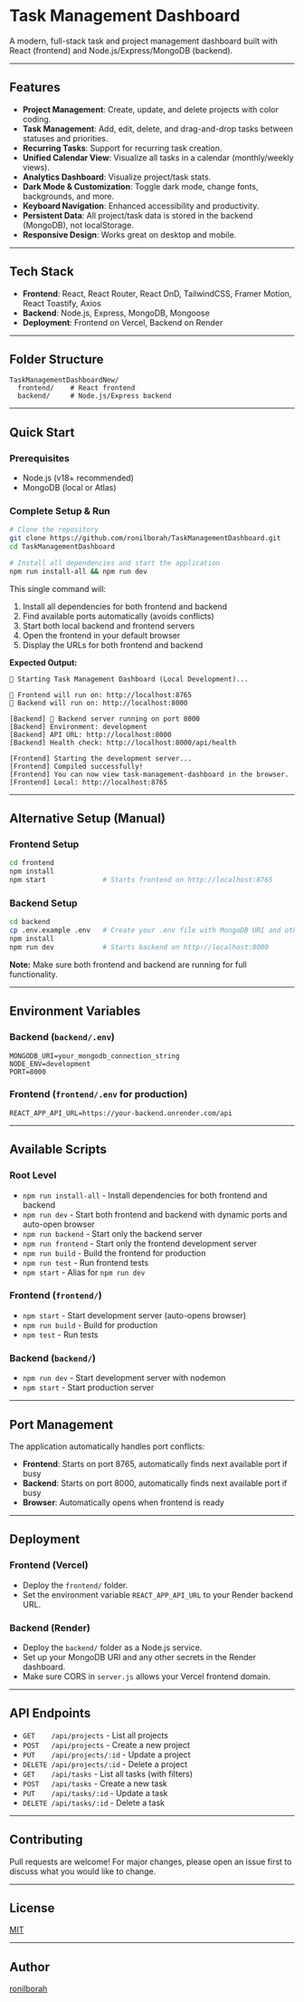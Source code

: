 # Task Management Dashboard

A modern, full-stack task and project management dashboard built with React (frontend) and Node.js/Express/MongoDB (backend).

---

## Features
- **Project Management**: Create, update, and delete projects with color coding.
- **Task Management**: Add, edit, delete, and drag-and-drop tasks between statuses and priorities.
- **Recurring Tasks**: Support for recurring task creation.
- **Unified Calendar View**: Visualize all tasks in a calendar (monthly/weekly views).
- **Analytics Dashboard**: Visualize project/task stats.
- **Dark Mode & Customization**: Toggle dark mode, change fonts, backgrounds, and more.
- **Keyboard Navigation**: Enhanced accessibility and productivity.
- **Persistent Data**: All project/task data is stored in the backend (MongoDB), not localStorage.
- **Responsive Design**: Works great on desktop and mobile.

---

## Tech Stack
- **Frontend**: React, React Router, React DnD, TailwindCSS, Framer Motion, React Toastify, Axios
- **Backend**: Node.js, Express, MongoDB, Mongoose
- **Deployment**: Frontend on Vercel, Backend on Render

---

## Folder Structure
```
TaskManagementDashboardNew/
  frontend/    # React frontend
  backend/     # Node.js/Express backend
```

---

## Quick Start

### Prerequisites
- Node.js (v18+ recommended)
- MongoDB (local or Atlas)

### Complete Setup & Run
```bash
# Clone the repository
git clone https://github.com/ronilborah/TaskManagementDashboard.git
cd TaskManagementDashboard

# Install all dependencies and start the application
npm run install-all && npm run dev
```

This single command will:
1. Install all dependencies for both frontend and backend
2. Find available ports automatically (avoids conflicts)
3. Start both local backend and frontend servers
4. Open the frontend in your default browser
5. Display the URLs for both frontend and backend

**Expected Output:**
```
🚀 Starting Task Management Dashboard (Local Development)...

📱 Frontend will run on: http://localhost:8765
🔧 Backend will run on: http://localhost:8000

[Backend] 🚀 Backend server running on port 8000
[Backend] Environment: development
[Backend] API URL: http://localhost:8000
[Backend] Health check: http://localhost:8000/api/health

[Frontend] Starting the development server...
[Frontend] Compiled successfully!
[Frontend] You can now view task-management-dashboard in the browser.
[Frontend] Local: http://localhost:8765
```

---

## Alternative Setup (Manual)

### Frontend Setup
```sh
cd frontend
npm install
npm start              # Starts frontend on http://localhost:8765
```

### Backend Setup
```sh
cd backend
cp .env.example .env   # Create your .env file with MongoDB URI and other secrets
npm install
npm run dev            # Starts backend on http://localhost:8000
```

**Note:** Make sure both frontend and backend are running for full functionality.

---

## Environment Variables

### Backend (`backend/.env`)
```
MONGODB_URI=your_mongodb_connection_string
NODE_ENV=development
PORT=8000
```

### Frontend (`frontend/.env` for production)
```
REACT_APP_API_URL=https://your-backend.onrender.com/api
```

---

## Available Scripts

### Root Level
- `npm run install-all` - Install dependencies for both frontend and backend
- `npm run dev` - Start both frontend and backend with dynamic ports and auto-open browser
- `npm run backend` - Start only the backend server
- `npm run frontend` - Start only the frontend development server
- `npm run build` - Build the frontend for production
- `npm run test` - Run frontend tests
- `npm start` - Alias for `npm run dev`

### Frontend (`frontend/`)
- `npm start` - Start development server (auto-opens browser)
- `npm run build` - Build for production
- `npm test` - Run tests

### Backend (`backend/`)
- `npm run dev` - Start development server with nodemon
- `npm start` - Start production server

---

## Port Management

The application automatically handles port conflicts:
- **Frontend**: Starts on port 8765, automatically finds next available port if busy
- **Backend**: Starts on port 8000, automatically finds next available port if busy
- **Browser**: Automatically opens when frontend is ready

---

## Deployment

### Frontend (Vercel)
- Deploy the `frontend/` folder.
- Set the environment variable `REACT_APP_API_URL` to your Render backend URL.

### Backend (Render)
- Deploy the `backend/` folder as a Node.js service.
- Set up your MongoDB URI and any other secrets in the Render dashboard.
- Make sure CORS in `server.js` allows your Vercel frontend domain.

---

## API Endpoints
- `GET    /api/projects`   - List all projects
- `POST   /api/projects`   - Create a new project
- `PUT    /api/projects/:id` - Update a project
- `DELETE /api/projects/:id` - Delete a project
- `GET    /api/tasks`      - List all tasks (with filters)
- `POST   /api/tasks`      - Create a new task
- `PUT    /api/tasks/:id`  - Update a task
- `DELETE /api/tasks/:id`  - Delete a task

---

## Contributing
Pull requests are welcome! For major changes, please open an issue first to discuss what you would like to change.

---

## License
[MIT](LICENSE)

---

## Author
[ronilborah](https://github.com/ronilborah) 